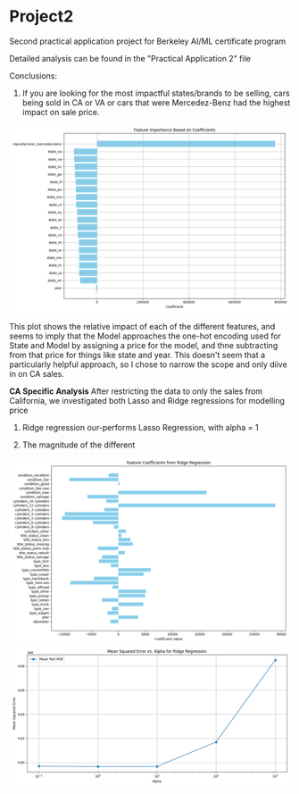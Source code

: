 # Project2
Second practical application project for Berkeley AI/ML certificate program

Detailed analysis can be found in the "Practical Application 2" file

Conclusions:
1) If you are looking for the most impactful states/brands to be selling, cars being sold in CA or VA or cars that were Mercedez-Benz had the highest impact on sale price.

![Conversion Rate Plot](images/features_importance.png)

This plot shows the relative impact of each of the different features, and seems to imply that the Model approaches the one-hot encoding used for State and Model by assigning a price for the model, and thne subtracting from that price for things like state and year. This doesn't seem that a particularly helpful approach, so I chose to narrow the scope and only diive in on CA sales.


**CA Specific Analysis**
After restricting the data to only the sales from California, we investigated both Lasso and Ridge regressions for modelling price
1) Ridge regression our-performs Lasso Regression, with alpha = 1

2) The magnitude of the different

![Conversion Rate Plot](images/feature_coefficients.png)
![Conversion Rate Plot](images/mean_squared_error_vs_alpha.png)

